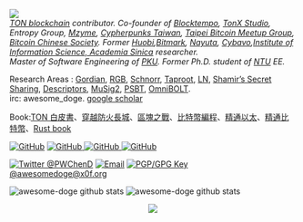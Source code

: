 ![](https://gpvc.arturio.dev/awesome-doge)   
*[TON blockchain](https://github.com/ton-blockchain) contributor. Co-founder of [Blocktempo](https://www.blocktempo.com/), [TonX Studio](https://www.tonx.studio/), Entropy Group, [Mzyme](https://mzyme.xyz/), [Cypherpunks Taiwan](https://cypherpunks-core.github.io/), [Taipei Bitcoin Meetup Group](https://www.meetup.com/taipei-bitcoin-meetup-group/), [Bitcoin Chinese Society](https://www.facebook.com/groups/bitcoin.tw). Former [Huobi](https://www.huobi.com/),[Bitmark](https://bitmark.com/), [Nayuta](https://nayuta.co/), [Cybavo](https://www.cybavo.com/),[Institute of Information Science, Academia Sinica](https://www.iis.sinica.edu.tw/zh/index.html)
 researcher.*     
 *Master of Software Engineering of [PKU](https://www.pku.edu.cn/). Former Ph.D. student of [NTU](https://www.ntu.edu.tw/) EE.*     
 


Research Areas : [Gordian](https://github.com/BlockchainCommons/Gordian), [RGB](https://github.com/rgb-org/rgb-core), [Schnorr](https://github.com/BlockchainCommons/bc-shamir), [Taproot](https://en.bitcoin.it/wiki/BIP_0341), [LN](https://github.com/lightningnetwork/lnd), [Shamir’s Secret Sharing](), [Descriptors](https://github.com/bitcoin/bitcoin/blob/master/doc/descriptors.md), [MuSig2](https://medium.com/blockstream/musig2-simple-two-round-schnorr-multisignatures-bf9582e99295), [PSBT](https://github.com/bitcoin/bips/blob/master/bip-0174.mediawiki), [OmniBOLT](https://github.com/omnilaboratory/OmniBOLT-spec).    
irc: awesome_doge. [google scholar](https://scholar.google.com/citations?user=NUNuG2sAAAAJ)

Book:[TON 白皮書](https://awesome-doge.github.io/the-open-network-white-paper/)、[穿越防火長城](https://awesome-doge.github.io/breaking-gfw-book/)、[區塊之戰](https://awesome-doge.github.io/the-blocksize-war/)、[比特幣編程](https://awesome-doge.github.io/programmingbticoin-zh/)、[精通以太](https://cypherpunks-core.github.io/ethereumbook_zh/)、[精通比特幣](https://cypherpunks-core.github.io/bitcoinbook_2nd_zh/)、[Rust book](https://awesome-doge.github.io/trpl-zh-tw/)

<a href="https://github.com/awesome-doge"><img src="https://img.shields.io/github/followers/awesome-doge.svg?label=@awesome-doge&style=social" alt="GitHub"></a> <a href="https://github.com/ton-blockchain"><img src="https://img.shields.io/badge/ton-blockchain--Github?style=social&logo=github" alt="GitHub"> <a href="https://github.com/BlockchainCommons"><img src="https://img.shields.io/badge/BlockchainCommons--Github?style=social&logo=github" alt="GitHub"> <a href="https://github.com/bitcoin"><img src="https://img.shields.io/badge/bitcoin--Github?style=social&logo=github" alt="GitHub"> 

<a href="https://twitter.com/PWChenD" rel="me"> <img src="https://img.shields.io/twitter/follow/PWChenD?label=@PWChenD&style=social" alt="Twitter @PWChenD"></a> <a href="mailto:chenpowei@bitmark.com"><img src="https://img.shields.io/badge/email--email?logo=mail.ru&style=social&link&logoColor=000000?link=mailto%3AChristopherA@LifeWithAlacrity.com?link=mailto%3AChristopherA@LifeWithAlacrity.com" alt="Email"></a> <a rel="pgpkey" href="https://gist.github.com/awesome-doge/4b3f697a4611ef21247629e98765eb19"><img src="https://img.shields.io/badge/PGP_key--PGP_key?logo=protonmail&style=social&logoColor=000000?link=https%3A%2F%2Fgithub.com%2Fchristophera.gpg?link=https%3A%2F%2Fgithub.com%2Fchristophera.gpg" alt="PGP/GPG Key"></a>     
[@awesomedoge@x0f.org](https://x0f.org/web/accounts/86067)



![awesome-doge github stats](https://github-readme-stats.vercel.app/api?username=awesome-doge&show_icons=true&theme=github_dark&include_all_commits=true) 
![awesome-doge github stats](https://github-readme-stats.vercel.app/api/top-langs/?username=awesome-doge&theme=github_dark&layout=compact)

<p align="center">
<img align="center" src="https://github-readme-streak-stats.herokuapp.com/?user=awesome-doge" ></img>
</p>
